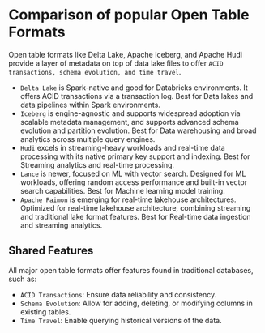 # Comparison of popular Open Table Formats

Open table formats like Delta Lake, Apache Iceberg, and Apache Hudi provide a layer of metadata on top of data lake files to offer `ACID transactions, schema evolution, and time travel`.

+ `Delta Lake` is Spark-native and good for Databricks environments. It offers ACID transactions via a transaction log. Best for Data lakes and data pipelines within Spark environments.
+ `Iceberg` is engine-agnostic and supports widespread adoption via scalable metadata management, and supports advanced schema evolution and partition evolution. Best for Data warehousing and broad analytics across multiple query engines.
+ `Hudi` excels in streaming-heavy workloads and real-time data processing with its native primary key support and indexing. Best for Streaming analytics and real-time processing.
+ `Lance` is newer, focused on ML with vector search. Designed for ML workloads, offering random access performance and built-in vector search capabilities. Best for Machine learning model training.
+ `Apache Paimon` is emerging for real-time lakehouse architectures. Optimized for real-time lakehouse architecture, combining streaming and traditional lake format features. Best for Real-time data ingestion and streaming analytics.

## Shared Features

All major open table formats offer features found in traditional databases, such as:

+ `ACID Transactions`: Ensure data reliability and consistency.
+ `Schema Evolution`: Allow for adding, deleting, or modifying columns in existing tables.
+ `Time Travel`: Enable querying historical versions of the data.
